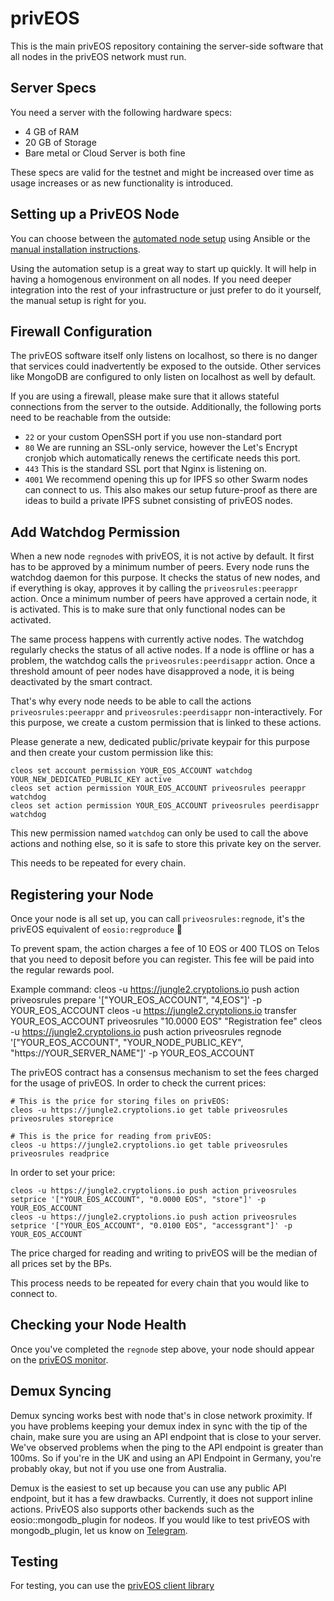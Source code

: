 # privEOS

This is the main privEOS repository containing the server-side software that all nodes in the privEOS network must run.

## Server Specs
You need a server with the following hardware specs:

* 4 GB of RAM
* 20 GB of Storage
* Bare metal or Cloud Server is both fine

These specs are valid for the testnet and might be increased over time as usage increases or as new functionality is introduced.

## Setting up a PrivEOS Node

You can choose between the [automated node setup](https://github.com/rawrat/priveos-automation) using Ansible or the [manual installation instructions](https://github.com/rawrat/privEOS/blob/master/Manual_Node_Setup.md). 

Using the automation setup is a great way to start up quickly. It will help in having a homogenous environment on all nodes. If you need deeper integration into the rest of your infrastructure or just prefer to do it yourself, the manual setup is right for you.

## Firewall Configuration
The privEOS software itself only listens on localhost, so there is no danger that services could inadvertently be exposed to the outside. Other services like MongoDB are configured to only listen on localhost as well by default. 

If you are using a firewall, please make sure that it allows stateful connections from the server to the outside. Additionally, the following ports need to be reachable from the outside:
* `22` or your custom OpenSSH port if you use non-standard port
* `80` We are running an SSL-only service, however the Let's Encrypt cronjob which automatically renews the certificate needs this port.
* `443` This is the standard SSL port that Nginx is listening on.
* `4001` We recommend opening this up for IPFS so other Swarm nodes can connect to us. This also makes our setup future-proof as there are ideas to build a private IPFS subnet consisting of privEOS nodes.

## Add Watchdog Permission

When a new node `regnode`s with privEOS, it is not active by default. It first has to be approved by a minimum number of peers. Every node runs the watchdog daemon for this purpose. It checks the status of new nodes, and if everything is okay, approves it by calling the `priveosrules:peerappr` action. Once a minimum number of peers have approved a certain node, it is activated. This is to make sure that only functional nodes can be activated.

The same process happens with currently active nodes. The watchdog regularly checks the status of all active nodes. If a node is offline or has a problem, the watchdog calls the `priveosrules:peerdisappr` action. Once a threshold amount of peer nodes have disapproved a node, it is being deactivated by the smart contract.

That's why every node needs to be able to call the actions `priveosrules:peerappr` and `priveosrules:peerdisappr` non-interactively. For this purpose, we create a custom permission that is linked to these actions.

Please generate a new, dedicated public/private keypair for this purpose and then create your custom permission like this:

    cleos set account permission YOUR_EOS_ACCOUNT watchdog YOUR_NEW_DEDICATED_PUBLIC_KEY active
    cleos set action permission YOUR_EOS_ACCOUNT priveosrules peerappr watchdog
    cleos set action permission YOUR_EOS_ACCOUNT priveosrules peerdisappr watchdog
    
This new permission named `watchdog` can only be used to call the above actions and nothing else, so it is safe to store this private key on the server.

This needs to be repeated for every chain.
    
## Registering your Node
Once your node is all set up, you can call ```priveosrules:regnode```, it's the privEOS equivalent of ```eosio:regproduce``` 🙂

To prevent spam, the action charges a fee of 10 EOS or 400 TLOS on Telos that you need to deposit before you can register. This fee will be paid into the regular rewards pool.

Example command:
    cleos -u https://jungle2.cryptolions.io  push action priveosrules prepare '["YOUR_EOS_ACCOUNT", "4,EOS"]' -p YOUR_EOS_ACCOUNT
    cleos -u https://jungle2.cryptolions.io transfer YOUR_EOS_ACCOUNT priveosrules "10.0000 EOS" "Registration fee"
    cleos -u https://jungle2.cryptolions.io  push action priveosrules regnode '["YOUR_EOS_ACCOUNT", "YOUR_NODE_PUBLIC_KEY", "https://YOUR_SERVER_NAME"]' -p YOUR_EOS_ACCOUNT
    
The privEOS contract has a consensus mechanism to set the fees charged for the usage of privEOS. In order to check the current prices:

    # This is the price for storing files on privEOS:
    cleos -u https://jungle2.cryptolions.io get table priveosrules priveosrules storeprice
    
    # This is the price for reading from privEOS:
    cleos -u https://jungle2.cryptolions.io get table priveosrules priveosrules readprice

In order to set your price:
    
    cleos -u https://jungle2.cryptolions.io push action priveosrules setprice '["YOUR_EOS_ACCOUNT", "0.0000 EOS", "store"]' -p YOUR_EOS_ACCOUNT
    cleos -u https://jungle2.cryptolions.io push action priveosrules setprice '["YOUR_EOS_ACCOUNT", "0.0100 EOS", "accessgrant"]' -p YOUR_EOS_ACCOUNT

The price charged for reading and writing to privEOS will be the median of all prices set by the BPs.

This process needs to be repeated for every chain that you would like to connect to.

## Checking your Node Health
Once you've completed the ```regnode``` step above, your node should appear on the [privEOS monitor](https://monitor.priveos.io/). 

## Demux Syncing
Demux syncing works best with node that's in close network proximity. If you have problems keeping your demux index in sync with the tip of the chain, make sure you are using an API endpoint that is close to your server. We've observed problems when the ping to the API endpoint is greater than 100ms. So if you're in the UK and using an API Endpoint in Germany, you're probably okay, but not if you use one from Australia.

Demux is the easiest to set up because you can use any public API endpoint, but it has a few drawbacks. Currently, it does not support inline actions. PrivEOS also supports other backends such as the eosio::mongodb_plugin for nodeos. If you would like to test privEOS with mongodb_plugin, let us know on [Telegram](https://t.me/SLANT_official).

## Testing
For testing, you can use the [privEOS client library](https://github.com/rawrat/priveos-client)

